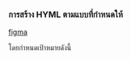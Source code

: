### การสร้าง HYML ตามแบบที่กำหนดให้
[figma](https://www.figma.com/design/cLKdrG7KzQB65UygvLbNSu/Dev-Test?node-id=0-1&t=uEazXJLpPeHycSv3-0)

โดยกำหนดเป้าหมายดังนี้
